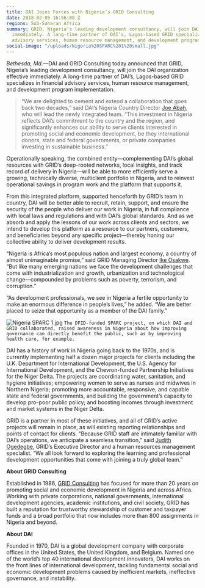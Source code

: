 ```yaml
---
title: DAI Joins Forces with Nigeria’s GRID Consulting
date: 2018-02-05 16:56:00 Z
regions: Sub-Saharan Africa
summary: GRID, Nigeria’s leading development consultancy, will join DAI effective
  immediately. A long-time partner of DAI’s, Lagos-based GRID specializes in financial
  advisory services, human resource management, and development program implementation.
social-image: "/uploads/Nigeria%20SPARC%201%20small.jpg"
---
```


*Bethesda, Md.*—DAI and GRID Consulting today announced that GRID, Nigeria’s leading development consultancy, will join the DAI organization effective immediately. A long-time partner of DAI’s, Lagos-based GRID specializes in financial advisory services, human resource management, and development program implementation.

> “We are delighted to cement and extend a collaboration that goes back two decades,” said DAI’s Nigeria Country Director [Joe Abah](https://www.dai.com/who-we-are/our-team/joe-abah), who will lead the newly integrated team. “This investment in Nigeria reflects DAI’s commitment to the country and the region, and significantly enhances our ability to serve clients interested in promoting social and economic development, be they international donors, state and federal governments, or private companies investing in sustainable business.” 

Operationally speaking, the combined entity—complementing DAI’s global resources with GRID’s deep-rooted networks, local insights, and track record of delivery in Nigeria—will be able to more efficiently serve a growing, technically diverse, multiclient portfolio in Nigeria, and to reinvest operational savings in program work and the platform that supports it.

From this integrated platform, supported henceforth by GRID’s team in country, DAI will be better able to recruit, retain, support, and ensure the security of the people who deliver our work in Nigeria, in full compliance with local laws and regulations and with DAI’s global standards. And as we absorb and apply the lessons of our work across clients and sectors, we intend to develop this platform as a resource to our partners, customers, and beneficiaries beyond any specific project—thereby honing our collective ability to deliver development results.

“Nigeria is Africa’s most populous nation and largest economy, a country of almost unimaginable promise,” said GRID Managing Director [Ike Osakwe](http://www.gridconsulting.net/our-team.php). “But like many emerging nations we face the development challenges that come with industrialization and growth, urbanization and technological change—compounded by problems such as poverty, terrorism, and corruption.” 

“As development professionals, we see in Nigeria a fertile opportunity to make an enormous difference in people’s lives,” he added. “We are better placed to seize that opportunity as a member of the DAI family.” 

![Nigeria SPARC 1.jpg](/uploads/Nigeria%20SPARC%201.jpg) `The DFID-funded SPARC project, on which DAI and GRID collaborated, raised awareness in Nigeria about how improving governance can directly benefit the public, such as by improving health care, for example.`

DAI has a history of work in Nigeria going back to the 1970s, and is currently implementing half a dozen major projects for clients including the U.K. Department for International Development, the U.S. Agency for International Development, and the Chevron-funded Partnership Initiatives for the Niger Delta. The projects are coordinating water, sanitation, and hygiene initiatives; empowering women to serve as nurses and midwives in Northern Nigeria; promoting more accountable, responsive, and capable state and federal governments, and building the government’s capacity to develop pro-poor public policy; and boosting incomes through investment and market systems in the Niger Delta.

GRID is a partner in most of these initiatives, and all of GRID’s active projects will remain in place, as will existing reporting relationships and points of contact for clients. “Because GRID staff are intimately familiar with DAI’s operations, we anticipate a seamless transition,” said [Judith Ogedegbe](http://www.gridconsulting.net/our-team.php), GRID’s Executive Director and a human resources management specialist. “We all look forward to exploring the learning and professional development opportunities that come with joining a truly global team.” 

**About GRID Consulting**

Established in 1986, [GRID Consulting](http://www.gridconsulting.net/) has focused for more than 20 years on promoting social and economic development in Nigeria and across Africa. Working with private corporations, national governments, international development agencies, academic institutions, and civil society, GRID has built a reputation for trustworthy stewardship of customer and taxpayer funds and a broad portfolio that now includes more than 800 assignments in Nigeria and beyond.

**About DAI**

Founded in 1970, DAI is a global development company with corporate offices in the United States, the United Kingdom, and Belgium. Named one of the world’s top 40 international development innovators, DAI works on the front lines of international development, tackling fundamental social and economic development problems caused by inefficient markets, ineffective governance, and instability. 